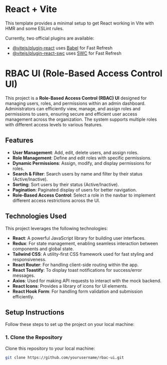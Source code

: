 # React + Vite

This template provides a minimal setup to get React working in Vite with HMR and some ESLint rules.

Currently, two official plugins are available:

- [@vitejs/plugin-react](https://github.com/vitejs/vite-plugin-react/blob/main/packages/plugin-react/README.md) uses [Babel](https://babeljs.io/) for Fast Refresh
- [@vitejs/plugin-react-swc](https://github.com/vitejs/vite-plugin-react-swc) uses [SWC](https://swc.rs/) for Fast Refresh

# RBAC UI (Role-Based Access Control UI)

This project is a **Role-Based Access Control (RBAC) UI** designed for managing users, roles, and permissions within an admin dashboard. Administrators can efficiently view, manage, and assign roles and permissions to users, ensuring secure and efficient user access management across the organization. The system supports multiple roles with different access levels to various features.

## Features
- **User Management**: Add, edit, delete users, and assign roles.
- **Role Management**: Define and edit roles with specific permissions.
- **Dynamic Permissions**: Assign, modify, and display permissions for roles.
- **Search & Filter**: Search users by name and filter by their status (Active/Inactive).
- **Sorting**: Sort users by their status (Active/Inactive).
- **Pagination**: Paginated display of users for better navigation.
- **Role-Based Access Control**: Select a role in the navbar to implement different access restrictions across the UI.

## Technologies Used
This project leverages the following technologies:
- **React**: A powerful JavaScript library for building user interfaces.
- **Redux**: For state management, enabling seamless interaction between components and global state.
- **Tailwind CSS**: A utility-first CSS framework used for fast styling and responsiveness.
- **React Router**: For handling client-side routing within the app.
- **React Toastify**: To display toast notifications for success/error messages.
- **Axios**: Used for making API requests to interact with the mock backend.
- **React Icons**: Provides a library of icons for UI elements.
- **React Hook Form**: For handling form validation and submission efficiently.

## Setup Instructions

Follow these steps to set up the project on your local machine:

### 1. Clone the Repository
Clone this repository to your local machine:

```bash
git clone https://github.com/yourusername/rbac-ui.git
